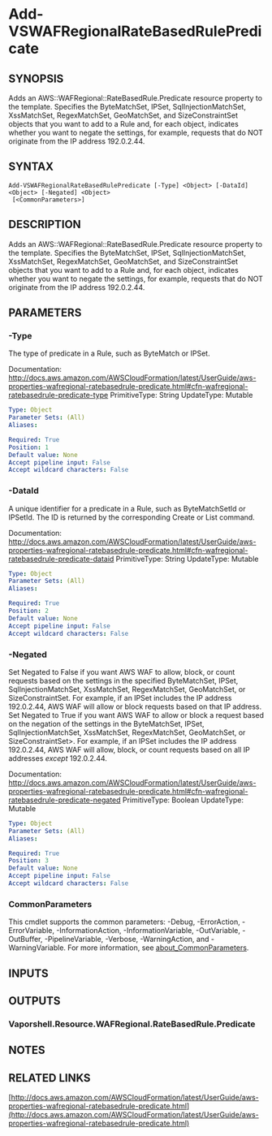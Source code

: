# Add-VSWAFRegionalRateBasedRulePredicate

## SYNOPSIS
Adds an AWS::WAFRegional::RateBasedRule.Predicate resource property to the template.
Specifies the ByteMatchSet, IPSet, SqlInjectionMatchSet, XssMatchSet, RegexMatchSet, GeoMatchSet, and SizeConstraintSet objects that you want to add to a Rule and, for each object, indicates whether you want to negate the settings, for example, requests that do NOT originate from the IP address 192.0.2.44.

## SYNTAX

```
Add-VSWAFRegionalRateBasedRulePredicate [-Type] <Object> [-DataId] <Object> [-Negated] <Object>
 [<CommonParameters>]
```

## DESCRIPTION
Adds an AWS::WAFRegional::RateBasedRule.Predicate resource property to the template.
Specifies the ByteMatchSet, IPSet, SqlInjectionMatchSet, XssMatchSet, RegexMatchSet, GeoMatchSet, and SizeConstraintSet objects that you want to add to a Rule and, for each object, indicates whether you want to negate the settings, for example, requests that do NOT originate from the IP address 192.0.2.44.

## PARAMETERS

### -Type
The type of predicate in a Rule, such as ByteMatch or IPSet.

Documentation: http://docs.aws.amazon.com/AWSCloudFormation/latest/UserGuide/aws-properties-wafregional-ratebasedrule-predicate.html#cfn-wafregional-ratebasedrule-predicate-type
PrimitiveType: String
UpdateType: Mutable

```yaml
Type: Object
Parameter Sets: (All)
Aliases:

Required: True
Position: 1
Default value: None
Accept pipeline input: False
Accept wildcard characters: False
```

### -DataId
A unique identifier for a predicate in a Rule, such as ByteMatchSetId or IPSetId.
The ID is returned by the corresponding Create or List command.

Documentation: http://docs.aws.amazon.com/AWSCloudFormation/latest/UserGuide/aws-properties-wafregional-ratebasedrule-predicate.html#cfn-wafregional-ratebasedrule-predicate-dataid
PrimitiveType: String
UpdateType: Mutable

```yaml
Type: Object
Parameter Sets: (All)
Aliases:

Required: True
Position: 2
Default value: None
Accept pipeline input: False
Accept wildcard characters: False
```

### -Negated
Set Negated to False if you want AWS WAF to allow, block, or count requests based on the settings in the specified ByteMatchSet, IPSet, SqlInjectionMatchSet, XssMatchSet, RegexMatchSet, GeoMatchSet, or SizeConstraintSet.
For example, if an IPSet includes the IP address 192.0.2.44, AWS WAF will allow or block requests based on that IP address.
Set Negated to True if you want AWS WAF to allow or block a request based on the negation of the settings in the ByteMatchSet, IPSet, SqlInjectionMatchSet, XssMatchSet, RegexMatchSet, GeoMatchSet, or SizeConstraintSet\>.
For example, if an IPSet includes the IP address 192.0.2.44, AWS WAF will allow, block, or count requests based on all IP addresses *except* 192.0.2.44.

Documentation: http://docs.aws.amazon.com/AWSCloudFormation/latest/UserGuide/aws-properties-wafregional-ratebasedrule-predicate.html#cfn-wafregional-ratebasedrule-predicate-negated
PrimitiveType: Boolean
UpdateType: Mutable

```yaml
Type: Object
Parameter Sets: (All)
Aliases:

Required: True
Position: 3
Default value: None
Accept pipeline input: False
Accept wildcard characters: False
```

### CommonParameters
This cmdlet supports the common parameters: -Debug, -ErrorAction, -ErrorVariable, -InformationAction, -InformationVariable, -OutVariable, -OutBuffer, -PipelineVariable, -Verbose, -WarningAction, and -WarningVariable. For more information, see [about_CommonParameters](http://go.microsoft.com/fwlink/?LinkID=113216).

## INPUTS

## OUTPUTS

### Vaporshell.Resource.WAFRegional.RateBasedRule.Predicate
## NOTES

## RELATED LINKS

[http://docs.aws.amazon.com/AWSCloudFormation/latest/UserGuide/aws-properties-wafregional-ratebasedrule-predicate.html](http://docs.aws.amazon.com/AWSCloudFormation/latest/UserGuide/aws-properties-wafregional-ratebasedrule-predicate.html)

